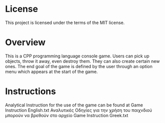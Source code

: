 # License

This project is licensed under the terms of the MIT license.

# Overview

This is a CPP programming language console game.
Users can pick up objects, throw it away, even destroy them. They can also create certain new ones. 
The end goal of the game is defined by the user through an option menu which appears at the start of the game.

# Instructions

Analytical Instruction for the use of the game can be found at Game Instruction English.txt
Αναλυτικές Οδηγίες για την χρήση του παιχνδιού μπορούν να βρεθούν στο αρχείο Game Instruction Greek.txt
